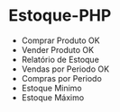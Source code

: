 # Estoque-PHP

 - Comprar Produto          OK   
 - Vender Produto           OK
 - Relatório de Estoque
 - Vendas por Periodo       OK
 - Compras por Periodo
 - Estoque Minimo
 - Estoque Máximo
 
